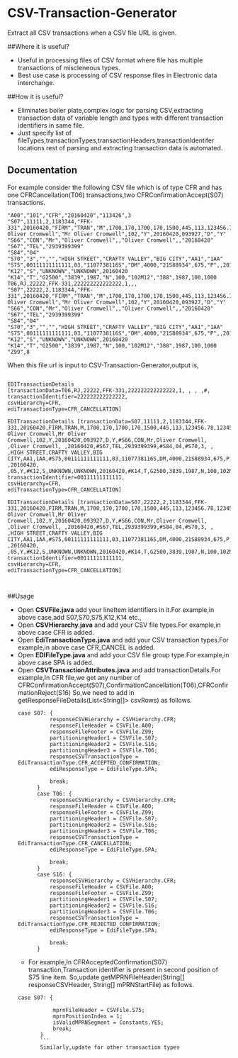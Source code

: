 # CSV-Transaction-Generator
Extract all CSV transactions when a CSV file URL is given.
    
##Where it is useful?
 - Useful in processing files of CSV format where file has multiple transactions of miscleneous types.
 - Best use case is processing of CSV response files in Electronic data interchange.
    
##How it is useful?    
  - Eliminates boiler plate,complex logic for parsing CSV,extracting transaction data of variable length and types with different transaction identifiers in same file.
  - Just specify list of fileTypes,transactionTypes,transactionHeaders,transactionIdentifer locations rest of parsing and extracting transaction data is automated.

## Documentation
  For example consider the following CSV file which is of type CFR and has one CFRCancellation(T06) transactions,two
  CFRConfirmationAccept(S07) transactions.
  
```
"A00","101","CFR","20160420","113426",3
"S07",11111,2,1183344,"FFK-331",20160420,"FIRM","TRAN","M",1700,170,1700,170,1500,445,113,123456.78,123456.78,123456.78,123456.78,"EX1","LD4",34,"DMA",1,"Y","Mr Oliver Cromwell","Mr Oliver Cromwell",102,"Y",20160420,093927,"D","Y"
"S66","CON","Mr","Oliver Cromwell",,"Oliver Cromwell",,"20160420"
"S67","TEL","2939399399"
"S84","04"
"S70","3","","","HIGH STREET","CRAFTY VALLEY","BIG CITY","AA1","1AA"
"S75",00111111111111,03,"1107738116S","DM",4000,"21S88934",675,"P",,20160420,"",05,"Y"
"K12","S","UNKNOWN","UNKNOWN",20160420
"K14","T","G2500","3839",1987,"N",100,"102M12","388",1987,100,1000
T06,RJ,22222,FFK-331,222222222222222,1,,,
"S07",22222,2,1183344,"FFK-331",20160420,"FIRM","TRAN","M",1700,170,1700,170,1500,445,113,123456.78,123456.78,123456.78,123456.78,"EX1","LD4",34,"DMA",1,"Y","Mr Oliver Cromwell","Mr Oliver Cromwell",102,"Y",20160420,093927,"D","Y"
"S66","CON","Mr","Oliver Cromwell",,"Oliver Cromwell",,"20160420"
"S67","TEL","2939399399"
"S84","04"
"S70","3","","","HIGH STREET","CRAFTY VALLEY","BIG CITY","AA1","1AA"
"S75",00111111111111,03,"1107738116S","DM",4000,"21S88934",675,"P",,20160420,"",05,"Y"
"K12","S","UNKNOWN","UNKNOWN",20160420
"K14","T","G2500","3839",1987,"N",100,"102M12","388",1987,100,1000
"Z99",8
```
When this file url is input to CSV-Transaction-Generator,output is,

```

EDITransactionDetails 
[transactionData=T06,RJ,22222,FFK-331,222222222222222,1, , , ,#, 
transactionIdentifier=222222222222222, 
csvHierarchy=CFR, 
ediTransactionType=CFR_CANCELLATION]

EDITransactionDetails [transactionData=S07,11111,2,1183344,FFK-331,20160420,FIRM,TRAN,M,1700,170,1700,170,1500,445,113,123456.78,123456.78,123456.78,123456.78,EX1,LD4,34,DMA,1,Y,Mr Oliver Cromwell,Mr Oliver Cromwell,102,Y,20160420,093927,D,Y,#S66,CON,Mr,Oliver Cromwell, ,Oliver Cromwell, ,20160420,#S67,TEL,2939399399,#S84,04,#S70,3, , ,HIGH STREET,CRAFTY VALLEY,BIG CITY,AA1,1AA,#S75,00111111111111,03,1107738116S,DM,4000,21S88934,675,P, ,20160420, ,05,Y,#K12,S,UNKNOWN,UNKNOWN,20160420,#K14,T,G2500,3839,1987,N,100,102M12,388,1987,100,1000,#, 
transactionIdentifier=00111111111111, 
csvHierarchy=CFR, 
ediTransactionType=CFR_CANCELLATION]

EDITransactionDetails [transactionData=S07,22222,2,1183344,FFK-331,20160420,FIRM,TRAN,M,1700,170,1700,170,1500,445,113,123456.78,123456.78,123456.78,123456.78,EX1,LD4,34,DMA,1,Y,Mr Oliver Cromwell,Mr Oliver Cromwell,102,Y,20160420,093927,D,Y,#S66,CON,Mr,Oliver Cromwell, ,Oliver Cromwell, ,20160420,#S67,TEL,2939399399,#S84,04,#S70,3, , ,HIGH STREET,CRAFTY VALLEY,BIG CITY,AA1,1AA,#S75,00111111111111,03,1107738116S,DM,4000,21S88934,675,P, ,20160420, ,05,Y,#K12,S,UNKNOWN,UNKNOWN,20160420,#K14,T,G2500,3839,1987,N,100,102M12,388,1987,100,1000,#, 
transactionIdentifier=00111111111111, 
csvHierarchy=CFR, 
ediTransactionType=CFR_CANCELLATION]



```
##Usage
  * Open __CSVFile.java__ add your lineItem identifiers in it.For example,in above case,add S07,S70,S75,K12,K14 etc.,
  * Open __CSVHierarchy.java__ and add your CSV file types.For example,in above case CFR is added.
  * Open __EdiTransactionType.java__ and add your CSV transaction types.For example,in above case CFR_CANCEL is added.
  * Open __EDIFileType.java__ and add your CSV file group type.For example,in above case SPA is added.
  * Open __CSVTransactionAttributes.java__ and add transactionDetails.For example,In CFR file,we get any number of CFRConfirmationAccept(S07),ConfirmationCancellation(T06),CFRConfirmationReject(S16)
     So,we need to add in getResponseFileDetails(List<String[]> csvRows) as follows.
      ```
      case S07: {
				responseCSVHierarchy = CSVHierarchy.CFR;
				responseFileHeader = CSVFile.A00;
				responseFileFooter = CSVFile.Z99;
				partitioningHeader1 = CSVFile.S07;
				partitioningHeader2 = CSVFile.S16;
				partitioningHeader3 = CSVFile.T06;
				responseCSVTransactionType = EdiTransactionType.CFR_ACCEPTED_CONFIRMATION;
				ediResponseType = EdiFileType.SPA;
				
				break;
			}
			case T06: {
				responseCSVHierarchy = CSVHierarchy.CFR;
				responseFileHeader = CSVFile.A00;
				responseFileFooter = CSVFile.Z99;
				partitioningHeader1 = CSVFile.S07;
				partitioningHeader2 = CSVFile.S16;
				partitioningHeader3 = CSVFile.T06;
				responseCSVTransactionType = EdiTransactionType.CFR_CANCELLATION;
				ediResponseType = EdiFileType.SPA;

				break;
			}
			case S16: {
				responseCSVHierarchy = CSVHierarchy.CFR;
				responseFileHeader = CSVFile.A00;
				responseFileFooter = CSVFile.Z99;
				partitioningHeader1 = CSVFile.S07;
				partitioningHeader2 = CSVFile.S16;
				partitioningHeader3 = CSVFile.T06;
				responseCSVTransactionType = EdiTransactionType.CFR_REJECTED_CONFIRMATION;
				ediResponseType = EdiFileType.SPA;
			
				break;
			}
      ```
    * For example,In CFRAcceptedConfirmation(S07) transaction,Transaction identifier is present in second position of S75 line item.
    So,update getMPRNFileHeader(String[] responseCSVHeader, String[] mPRNStartFile) as follows.
     ```
    case S07: {

				mprnFileHeader = CSVFile.S75;
				mprnPositionIndex = 1;
				isValidMPRNSegment = Constants.YES;
				break;
			}
			```
			Similarly,update for other transaction types
    
  

